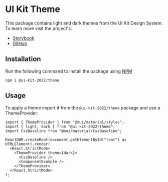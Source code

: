 # UI Kit Theme

This package contains light and dark themes from the UI Kit Design System. To learn more visit the project's:

- [Storybook](https://adaptiveconsulting.github.io/ui-kit-2022/)
- [GitHub](https://github.com/AdaptiveConsulting/ui-kit-2022)

## Installation

Run the following command to install the package using [NPM](https://www.npmjs.com/)

```
npm i @ui-kit-2022/theme
```

## Usage

To apply a theme import it from the `@ui-kit-2022/theme` package and use a ThemeProvider:

```
import { ThemeProvider } from "@mui/material/styles";
import { light, dark } from "@ui-kit-2022/theme";
import CssBaseline from "@mui/material/CssBaseline";

ReactDOM.createRoot(document.getElementById("root") as HTMLElement).render(
  <React.StrictMode>
    <ThemeProvider theme={dark}>
      <CssBaseline />
      <ComponentExample />
    </ThemeProvider>
  </React.StrictMode>
);
```
